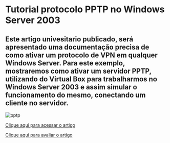# Tutorial protocolo PPTP no Windows Server 2003

## Este artigo univesitario publicado, será apresentado uma documentação precisa de como ativar um protocolo de VPN em qualquer Windows Server. Para este exemplo, mostraremos como ativar um servidor PPTP, utilizando do Virtual Box para trabalharmos no Windows Server 2003 e assim simular o funcionamento do mesmo, conectando um cliente no servidor.

![pptp](https://github.com/LeonardoLuisKlein/Ativando-PPTP-Windows-Server-2003/assets/106256199/5d877f0c-5c41-48a7-9cf6-c5b282fe2c54)

<div>
<a href="https://docs.google.com/document/d/e/2PACX-1vR5DENQEIF4pU0nuI5NwJdPI670dZCR-SkSzAjdCX9ftjHyabZZEz-vMhkoJCU0IFT9ASZmhzZY6-De/pub">Clique aqui para acessar o artigo</a>

<a href="https://docs.google.com/forms/d/e/1FAIpQLSfUIG1RsXkqGftV79StyC-WYdMWbsxgpOIGGaOVo1SSCS6_xA/viewform?usp=sf_link">Clique aqui para avaliar o artigo</a>
</div>
